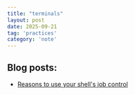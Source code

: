 ```yaml
---
title: "terminals"
layout: post
date: 2025-09-21
tag: 'practices'
category: 'note'
---
```


## Blog posts:

- [Reasons to use your shell's job control](https://jvns.ca/blog/2024/07/03/reasons-to-use-job-control/)

